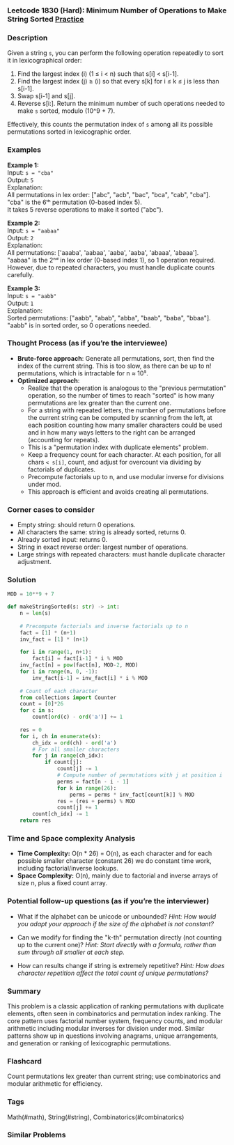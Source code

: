 ### Leetcode 1830 (Hard): Minimum Number of Operations to Make String Sorted [Practice](https://leetcode.com/problems/minimum-number-of-operations-to-make-string-sorted)

### Description  
Given a string `s`, you can perform the following operation repeatedly to sort it in lexicographical order:
1. Find the largest index \(i\) (1 ≤ i < n) such that s[i] < s[i-1].
2. Find the largest index \(j\) ≥ \(i\) so that every s[k] for i ≤ k ≤ j is less than s[i-1].
3. Swap s[i-1] and s[j].
4. Reverse s[i:].
Return the minimum number of such operations needed to make `s` sorted, modulo \(10^9 + 7\).

Effectively, this counts the permutation index of `s` among all its possible permutations sorted in lexicographic order.

### Examples  

**Example 1:**  
Input: `s = "cba"`  
Output: `5`  
Explanation:  
All permutations in lex order: ["abc", "acb", "bac", "bca", "cab", "cba"].   
"cba" is the 6ᵗʰ permutation (0-based index 5).  
It takes 5 reverse operations to make it sorted ("abc").

**Example 2:**  
Input: `s = "aabaa"`  
Output: `2`  
Explanation:  
All permutations: ['aaaba', 'aabaa', 'aaba', 'aaba', 'abaaa', 'abaaa'].   
"aabaa" is the 2ⁿᵈ in lex order (0-based index 1), so 1 operation required. 
However, due to repeated characters, you must handle duplicate counts carefully.  

**Example 3:**  
Input: `s = "aabb"`  
Output: `1`  
Explanation:  
Sorted permutations: ["aabb", "abab", "abba", "baab", "baba", "bbaa"].  
"aabb" is in sorted order, so 0 operations needed.

### Thought Process (as if you’re the interviewee)  
- **Brute-force approach**: Generate all permutations, sort, then find the index of the current string. This is too slow, as there can be up to n! permutations, which is intractable for n ≈ 10⁵.
- **Optimized approach**:  
  - Realize that the operation is analogous to the "previous permutation" operation, so the number of times to reach "sorted" is how many permutations are lex greater than the current one.
  - For a string with repeated letters, the number of permutations before the current string can be computed by scanning from the left, at each position counting how many smaller characters could be used and in how many ways letters to the right can be arranged (accounting for repeats).
  - This is a "permutation index with duplicate elements" problem.
  - Keep a frequency count for each character. At each position, for all chars `< s[i]`, count, and adjust for overcount via dividing by factorials of duplicates.
  - Precompute factorials up to n, and use modular inverse for divisions under mod.
  - This approach is efficient and avoids creating all permutations.

### Corner cases to consider  
- Empty string: should return 0 operations.
- All characters the same: string is already sorted, returns 0.
- Already sorted input: returns 0.
- String in exact reverse order: largest number of operations.
- Large strings with repeated characters: must handle duplicate character adjustment.

### Solution

```python
MOD = 10**9 + 7

def makeStringSorted(s: str) -> int:
    n = len(s)
    
    # Precompute factorials and inverse factorials up to n
    fact = [1] * (n+1)
    inv_fact = [1] * (n+1)
    
    for i in range(1, n+1):
        fact[i] = fact[i-1] * i % MOD
    inv_fact[n] = pow(fact[n], MOD-2, MOD)
    for i in range(n, 0, -1):
        inv_fact[i-1] = inv_fact[i] * i % MOD
    
    # Count of each character
    from collections import Counter
    count = [0]*26
    for c in s:
        count[ord(c) - ord('a')] += 1
    
    res = 0
    for i, ch in enumerate(s):
        ch_idx = ord(ch) - ord('a')
        # For all smaller characters
        for j in range(ch_idx):
            if count[j]:
                count[j] -= 1
                # Compute number of permutations with j at position i
                perms = fact[n - i - 1]
                for k in range(26):
                    perms = perms * inv_fact[count[k]] % MOD
                res = (res + perms) % MOD
                count[j] += 1
        count[ch_idx] -= 1
    return res
```

### Time and Space complexity Analysis  

- **Time Complexity:** O(n \* 26) = O(n), as each character and for each possible smaller character (constant 26) we do constant time work, including factorial/inverse lookups.
- **Space Complexity:** O(n), mainly due to factorial and inverse arrays of size n, plus a fixed count array.

### Potential follow-up questions (as if you’re the interviewer)  

- What if the alphabet can be unicode or unbounded?
  *Hint: How would you adapt your approach if the size of the alphabet is not constant?*

- Can we modify for finding the "k-th" permutation directly (not counting up to the current one)?
  *Hint: Start directly with a formula, rather than sum through all smaller at each step.*

- How can results change if string is extremely repetitive?
  *Hint: How does character repetition affect the total count of unique permutations?*


### Summary
This problem is a classic application of ranking permutations with duplicate elements, often seen in combinatorics and permutation index ranking. The core pattern uses factorial number system, frequency counts, and modular arithmetic including modular inverses for division under mod. Similar patterns show up in questions involving anagrams, unique arrangements, and generation or ranking of lexicographic permutations.


### Flashcard
Count permutations lex greater than current string; use combinatorics and modular arithmetic for efficiency.

### Tags
Math(#math), String(#string), Combinatorics(#combinatorics)

### Similar Problems
